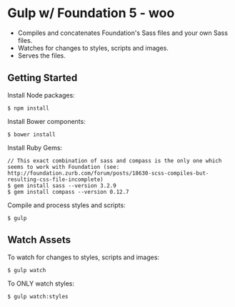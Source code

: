 # Gulp w/ Foundation 5 - woo

* Compiles and concatenates Foundation's Sass files and your own Sass files.
* Watches for changes to styles, scripts and images.
* Serves the files.

## Getting Started

Install Node packages:
```
$ npm install
```

Install Bower components:
```
$ bower install
```

Install Ruby Gems:
```
// This exact combination of sass and compass is the only one which seems to work with Foundation (see: http://foundation.zurb.com/forum/posts/18630-scss-compiles-but-resulting-css-file-incomplete)
$ gem install sass --version 3.2.9
$ gem install compass --version 0.12.7
```

Compile and process styles and scripts:
```
$ gulp
```

## Watch Assets

To watch for changes to styles, scripts and images:
```
$ gulp watch
```

To ONLY watch styles:
```
$ gulp watch:styles
```